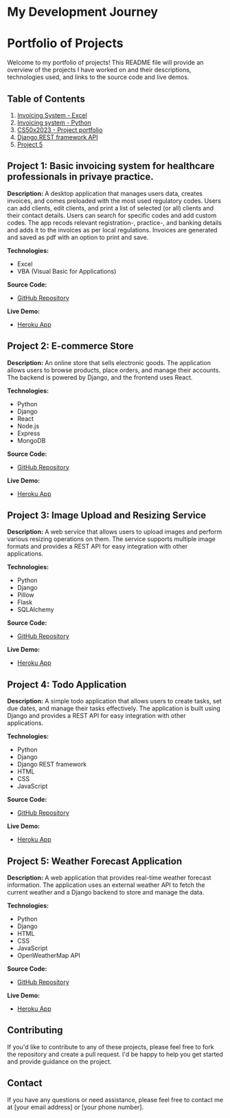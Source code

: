 # My Development Journey
# Portfolio of Projects

Welcome to my portfolio of projects! This README file will provide an overview of the projects I have worked on and their descriptions, technologies used, and links to the source code and live demos.

## Table of Contents

1. [Invoicing System - Excel](#project-1)
2. [Invoicing system - Python](#project-2)
3. [CS50x2023 - Project portfolio](#project-3)
4. [Django REST framework API](#project-4)
5. [Project 5](#project-5)

## Project 1: Basic invoicing system for healthcare professionals in privaye practice.

**Description:**
A desktop application that manages users data, creates invoices, and comes preloaded with the most used regulatory codes. Users can add clients, edit clients, and print a list of selected (or all) clients and their contact details. Users can search for specific codes and add custom codes.
The app recods relevant registration-, practice-, and banking details and adds it to the invoices as per local regulations.
Invoices are generated and saved as pdf with an option to print and save.

**Technologies:**
- Excel
- VBA (Visual Basic for Applications)

**Source Code:**
- [GitHub Repository](https://github.com/yourusername/self-catering-apartment-booking)

**Live Demo:**
- [Heroku App](https://self-catering-apartment-booking.herokuapp.com/)

## Project 2: E-commerce Store

**Description:**
An online store that sells electronic goods. The application allows users to browse products, place orders, and manage their accounts. The backend is powered by Django, and the frontend uses React.

**Technologies:**
- Python
- Django
- React
- Node.js
- Express
- MongoDB

**Source Code:**
- [GitHub Repository](https://github.com/yourusername/e-commerce-store)

**Live Demo:**
- [Heroku App](https://e-commerce-store.herokuapp.com/)

## Project 3: Image Upload and Resizing Service

**Description:**
A web service that allows users to upload images and perform various resizing operations on them. The service supports multiple image formats and provides a REST API for easy integration with other applications.

**Technologies:**
- Python
- Django
- Pillow
- Flask
- SQLAlchemy

**Source Code:**
- [GitHub Repository](https://github.com/yourusername/image-upload-and-resizing)

**Live Demo:**
- [Heroku App](https://image-upload-and-resizing.herokuapp.com/)

## Project 4: Todo Application

**Description:**
A simple todo application that allows users to create tasks, set due dates, and manage their tasks effectively. The application is built using Django and provides a REST API for easy integration with other applications.

**Technologies:**
- Python
- Django
- Django REST framework
- HTML
- CSS
- JavaScript

**Source Code:**
- [GitHub Repository](https://github.com/yourusername/todo-application)

**Live Demo:**
- [Heroku App](https://todo-application.herokuapp.com/)

## Project 5: Weather Forecast Application

**Description:**
A web application that provides real-time weather forecast information. The application uses an external weather API to fetch the current weather and a Django backend to store and manage the data.

**Technologies:**
- Python
- Django
- HTML
- CSS
- JavaScript
- OpenWeatherMap API

**Source Code:**
- [GitHub Repository](https://github.com/yourusername/weather-forecast-application)

**Live Demo:**
- [Heroku App](https://weather-forecast-application.herokuapp.com/)

## Contributing

If you'd like to contribute to any of these projects, please feel free to fork the repository and create a pull request. I'd be happy to help you get started and provide guidance on the project.

## Contact

If you have any questions or need assistance, please feel free to contact me at [your email address] or [your phone number].
